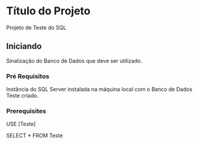 # Título do Projeto
Projeto de Teste do SQL

## Iniciando
Sinalização do Banco de Dados que deve ser utilizado.

### Pré Requisitos
Instância do SQL Server instalada na máquina local com o Banco de Dados Teste criado.

### Prerequisites

USE [Teste]

SELECT *
FROM   Teste
